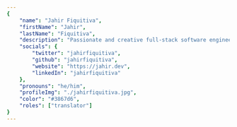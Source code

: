 ```yaml
---
{
	"name": "Jahir Fiquitiva",
	"firstName": "Jahir",
	"lastName": "Fiquitiva",
	"description": "Passionate and creative full-stack software engineer based in Colombia 🇨🇴.",
	"socials": {
		"twitter": "jahirfiquitiva",
		"github": "jahirfiquitiva",
		"website": "https://jahir.dev",
		"linkedIn": "jahirfiquitiva"
	},
	"pronouns": "he/him",
	"profileImg": "./jahirfiquitiva.jpg",
	"color": "#3867d6",
	"roles": ["translator"]
}
---
```

